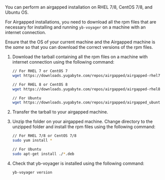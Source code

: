 
You can perform an airgapped installation on RHEL 7/8, CentOS 7/8, and Ubuntu OS.

For Airgapped installations, you need to download all the rpm files that are necessary for installing and running `yb-voyager` on a machine with an internet connection.

Ensure that the OS of your current machine and the Airgapped machine is the _same_ so that you can download the correct versions of the rpm files.

1. Download the tarball containing all the rpm files on a machine with internet connection using the following command:

    ```sh
    // For RHEL 7 or CentOS 7
    wget https://downloads.yugabyte.com/repos/airgapped/airgapped-rhel7.tar.gz
    ```

    ```sh
    // For RHEL 8 or CentOS 8
    wget https://downloads.yugabyte.com/repos/airgapped/airgapped-rhel8.tar.gz
    ```

    ```sh
    // For Ubuntu
    wget https://downloads.yugabyte.com/repos/airgapped/airgapped_ubuntu.tar.gz
    ```

1. Transfer the tarball to your airgapped machine.

1. Unzip the folder on your airgapped machine. Change directory to the unzipped folder and install the rpm files using the following command:

    ```sh
    // For RHEL 7/8 or CentOS 7/8
    sudo yum install *
    ```

    ```sh
    // For Ubuntu
    sudo apt-get install ./*.deb
    ```

1. Check that yb-voyager is installed using the following command:

    ```sh
    yb-voyager version
    ```
